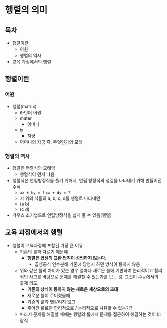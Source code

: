 # 행렬의 의미

## 목차

- 행렬이란
  - 어원
  - 행렬의 역사
- 교육 과정에서의 행렬

## 행렬이란

### 어원

- 행렬(matrix)
  - 라틴어 어원
  - mater
    - 어머니
  - ix
    - 자궁
  - 어머니의 자궁 즉, 무엇인가의 모태

### 행렬의 역사

- 행렬은 행렬식의 모태임
  - 행렬식이 먼저 나옴
- 행렬식은 연립방정식을 풀기 위해서, 연립 방정식의 성질을 나타내기 위해 만들어진 수식
  - `ax + by = ?` `cx + dy = ?`
  - 저 위의 식들의 a, b, c, d를 행렬로 나타내면
  - (a b)
  - (c d)
- 가우스 소거법으로 연립방정식을 쉽게 풀 수 있음(행렬)

## 교육 과정에서의 행렬

- 행렬이 교육과정에 포함된 가장 큰 이유
  - 기존의 룰과 다르기 떄문에
    - **행렬은 곱셈의 교환 법칙이 성립하지 않는다.**
      - 곱셈공식 인수분해 기존에 당연시 하던 방식이 통하지 않음
  - 위와 같은 룰의 차이가 있는 경우 얼마나 새로운 룰에 기반하여 논리적이고 합리적인 사고를 바탕으로 문제를 해결할 수 있는가를 보는 것. 그것이 수능에서의 출제 의도.
    - **기존의 상식이 통하지 않는 새로운 세상으로의 초대**
    - 새로운 룰이 주어졌을때
    - 기존의 룰과 헷갈리지 않고
    - 주어진 룰로만 합리적으로 / 논리적으로 사유할 수 있는가?
  - 따라서 문제를 해결할 때에는 행렬의 룰에서 문제를 접근하여 해결하는 것이 바람직
